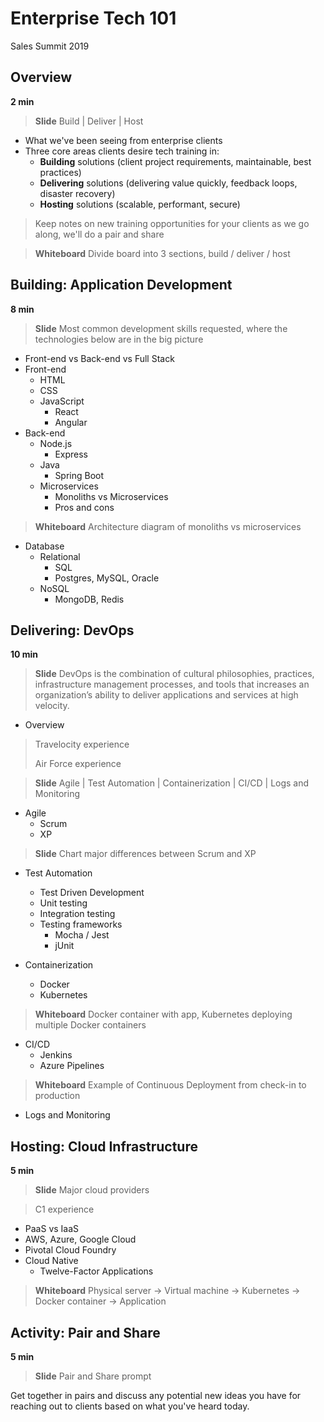 # Enterprise Tech 101
Sales Summit 2019 

## Overview 

**2 min** 

> **Slide** Build | Deliver | Host

- What we've been seeing from enterprise clients
- Three core areas clients desire tech training in: 
  - **Building** solutions (client project requirements, maintainable, best practices)
  - **Delivering** solutions (delivering value quickly, feedback loops, disaster recovery)
  - **Hosting** solutions (scalable, performant, secure)

> Keep notes on new training opportunities for your clients as we go along, we'll do a pair and share

> **Whiteboard** Divide board into 3 sections, build / deliver / host 

## Building: Application Development

**8 min**

> **Slide** Most common development skills requested, where the technologies below are in the big picture

- Front-end vs Back-end vs Full Stack
- Front-end
  - HTML
  - CSS
  - JavaScript
    - React
    - Angular
- Back-end
  - Node.js 
    - Express
  - Java
    - Spring Boot
  - Microservices
    - Monoliths vs Microservices
    - Pros and cons
    
> **Whiteboard** Architecture diagram of monoliths vs microservices    
    
- Database
  - Relational 
    - SQL
    - Postgres, MySQL, Oracle
  - NoSQL
    - MongoDB, Redis 

## Delivering: DevOps

**10 min**

> **Slide** DevOps is the combination of cultural philosophies, practices, infrastructure management processes, and tools that increases an organization’s ability to deliver applications and services at high velocity.

- Overview

> Travelocity experience
> 
> Air Force experience

> **Slide** Agile | Test Automation | Containerization | CI/CD | Logs and Monitoring 

- Agile 
  - Scrum
  - XP 
  
> **Slide** Chart major differences between Scrum and XP
  
- Test Automation 
  - Test Driven Development
  - Unit testing
  - Integration testing
  - Testing frameworks
    - Mocha / Jest
    - jUnit

- Containerization
  - Docker
  - Kubernetes
  
> **Whiteboard** Docker container with app, Kubernetes deploying multiple Docker containers
    
- CI/CD
  - Jenkins
  - Azure Pipelines
  
> **Whiteboard** Example of Continuous Deployment from check-in to production 
  
- Logs and Monitoring 

## Hosting: Cloud Infrastructure

**5 min**

> **Slide** Major cloud providers

> C1 experience 

- PaaS vs IaaS
- AWS, Azure, Google Cloud
- Pivotal Cloud Foundry 
- Cloud Native
  - Twelve-Factor Applications

> **Whiteboard** Physical server -> Virtual machine -> Kubernetes -> Docker container -> Application

## Activity: Pair and Share

**5 min**

> **Slide** Pair and Share prompt

Get together in pairs and discuss any potential new ideas you have for reaching out to clients based on what you've heard today. 
